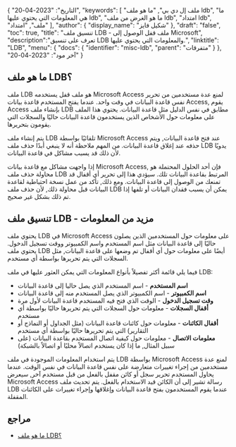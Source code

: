 {
"التاريخ": "2023-04-20",
  "keywords": [
"ملف إل دي بي",
"ما هو ملف ldb",
"ما هي المعلومات التي يحتوي عليها ldb",
"ما هو الغرض من ملف ldb",
"امتداد ldb",
"ملف",
"امتداد"
],
  "author": {
"display_name": "شكيل فايز"
},
"draft": "false",
"toc": true,
"title": "تنسيق ملف LDB - ملف قفل الوصول إلى Microsoft",
  "description":"تعرف على تنسيق LDB والمعلومات التي يحتوي عليها.",
"linktitle": "LDB",
  "menu": {
    "docs": {
      "identifier": "misc-ldb",
"parent": "متفرقات"
}
},
"آخر مود": "2023-04-20"
}

## ما هو ملف LDB؟

ملف LDB هو ملف قفل يستخدمه Microsoft Access لمنع عدة مستخدمين من تحرير نفس قاعدة البيانات في وقت واحد. عندما يفتح المستخدم قاعدة بيانات Access, يقوم Access بإنشاء ملف LDB مطابق في نفس الدليل مثل قاعدة البيانات. يحتوي هذا الملف على معلومات حول الأشخاص الذين يستخدمون قاعدة البيانات حاليًا والسجلات التي يقومون بتحريرها.

يتم إنشاء ملف LDB تلقائيًا بواسطة Microsoft Access عند فتح قاعدة البيانات, ويتم حذفه عند إغلاق قاعدة البيانات. من المهم ملاحظة أنه لا ينبغي أبدًا حذف ملف LDB يدويًا لأن ذلك قد يسبب مشاكل في قاعدة البيانات.

إذا واجهت مشاكل مع قاعدة بيانات Microsoft Access, فإن أحد الحلول المحتملة هو محاولة حذف ملف LDB المرتبط بقاعدة البيانات تلك. سيؤدي هذا إلى تحرير أي أقفال قد تمنعك من الوصول إلى قاعدة البيانات. ومع ذلك, تأكد من عمل نسخة احتياطية لقاعدة البيانات قبل محاولة ذلك, لأن حذف ملف LDB يمكن أن يسبب فقدان البيانات أو تلفها إذا تم ذلك بشكل غير صحيح.

## تنسيق ملف LDB - مزيد من المعلومات

يحتوي ملف LDB في Microsoft Access على معلومات حول المستخدمين الذين يصلون حاليًا إلى قاعدة البيانات مثل اسم المستخدم واسم الكمبيوتر ووقت تسجيل الدخول. يحتوي ملف LDB أيضًا على معلومات حول أي أقفال تم وضعها على قاعدة البيانات, مثل السجلات التي يتم تحريرها بواسطة أي مستخدم.

فيما يلي قائمة أكثر تفصيلاً بأنواع المعلومات التي يمكن العثور عليها في ملف LDB:

- **اسم المستخدم** - اسم المستخدم الذي يصل حاليا إلى قاعدة البيانات
- **اسم الكمبيوتر** - اسم الكمبيوتر الذي يصل المستخدم منه إلى قاعدة البيانات
- **وقت تسجيل الدخول** - الوقت الذي فتح فيه المستخدم قاعدة البيانات لأول مرة
- **أقفال السجلات** - معلومات حول السجلات التي يتم تحريرها حاليًا بواسطة أي مستخدم
- **أقفال الكائنات** - معلومات حول كائنات قاعدة البيانات (مثل الجداول أو النماذج أو التقارير) التي يتم تحريرها حاليًا بواسطة أي مستخدم
- **معلومات الاتصال** - معلومات حول كيفية اتصال المستخدم بقاعدة البيانات (على سبيل المثال, ما إذا كان يستخدم اتصالاً محليًا أو اتصالاً بالشبكة)

يتم استخدام المعلومات الموجودة في ملف LDB بواسطة Microsoft Access لمنع عدة مستخدمين من إجراء تغييرات متعارضة على نفس قاعدة البيانات في نفس الوقت. عندما يحاول المستخدم تحرير سجل أو كائن مقفل بالفعل من قبل مستخدم آخر, سيعرض Microsoft Access رسالة تشير إلى أن الكائن قيد الاستخدام بالفعل. يتم تحديث ملف LDB عندما يقوم المستخدمون بفتح قاعدة البيانات وإغلاقها وإجراء تغييرات على الكائنات المقفلة.

## مراجع
* [ما هو ملف LDB؟](https://learn.microsoft.com/en-us/office/troubleshoot/access/ldb-file-description)

